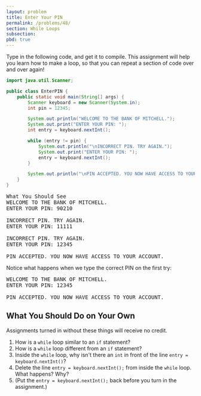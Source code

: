 ```yaml
---
layout: problem
title: Enter Your PIN
permalink: /problems/48/
section: While Loops
subsection:
pbd: true
---
```

Type in the following code, and get it to compile. This assignment will help you learn how to make a loop, so that you can repeat a section of code over and over again!

```java
import java.util.Scanner;

public class EnterPIN {
    public static void main(String[] args) {
        Scanner keyboard = new Scanner(System.in);
        int pin = 12345;

        System.out.println("WELCOME TO THE BANK OF MITCHELL.");
        System.out.print("ENTER YOUR PIN: ");
        int entry = keyboard.nextInt();

        while (entry != pin) {
            System.out.println("\nINCORRECT PIN. TRY AGAIN.");
            System.out.print("ENTER YOUR PIN: ");
            entry = keyboard.nextInt();
        }

        System.out.println("\nPIN ACCEPTED. YOU NOW HAVE ACCESS TO YOUR ACCOUNT.");
    }
}
```

<pre class="terminal">
What You Should See
WELCOME TO THE BANK OF MITCHELL.
ENTER YOUR PIN: <kbd>90210</kbd>

INCORRECT PIN. TRY AGAIN.
ENTER YOUR PIN: <kbd>11111</kbd>

INCORRECT PIN. TRY AGAIN.
ENTER YOUR PIN: <kbd>12345</kbd>

PIN ACCEPTED. YOU NOW HAVE ACCESS TO YOUR ACCOUNT.
</pre>

Notice what happens when we type the correct PIN on the first try:

<pre class="terminal">
WELCOME TO THE BANK OF MITCHELL.
ENTER YOUR PIN: <kbd>12345</kbd>

PIN ACCEPTED. YOU NOW HAVE ACCESS TO YOUR ACCOUNT.
</pre>

## What You Should Do on Your Own
Assignments turned in without these things will receive no credit.

1. How is a `while` loop similar to an `if` statement?
2. How is a `while` loop different from an `if` statement?
3. Inside the `while` loop, why isn't there an `int` in front of the line `entry = keyboard.nextInt()`?
4. Delete the line `entry = keyboard.nextInt();` from inside the `while` loop. What happens? Why?
5. (Put the `entry = keyboard.nextInt();` back before you turn in the assignment.)
